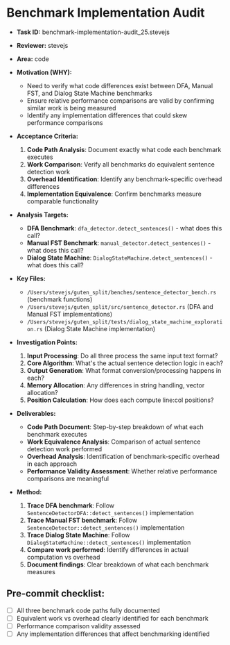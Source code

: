 # Benchmark Implementation Audit

* **Task ID:** benchmark-implementation-audit_25.stevejs
* **Reviewer:** stevejs
* **Area:** code
* **Motivation (WHY):**
  - Need to verify what code differences exist between DFA, Manual FST, and Dialog State Machine benchmarks
  - Ensure relative performance comparisons are valid by confirming similar work is being measured
  - Identify any implementation differences that could skew performance comparisons

* **Acceptance Criteria:**
  1. **Code Path Analysis**: Document exactly what code each benchmark executes
  2. **Work Comparison**: Verify all benchmarks do equivalent sentence detection work
  3. **Overhead Identification**: Identify any benchmark-specific overhead differences
  4. **Implementation Equivalence**: Confirm benchmarks measure comparable functionality

* **Analysis Targets:**
  - **DFA Benchmark**: `dfa_detector.detect_sentences()` - what does this call?
  - **Manual FST Benchmark**: `manual_detector.detect_sentences()` - what does this call?  
  - **Dialog State Machine**: `DialogStateMachine.detect_sentences()` - what does this call?

* **Key Files:**
  - `/Users/stevejs/guten_split/benches/sentence_detector_bench.rs` (benchmark functions)
  - `/Users/stevejs/guten_split/src/sentence_detector.rs` (DFA and Manual FST implementations)
  - `/Users/stevejs/guten_split/tests/dialog_state_machine_exploration.rs` (Dialog State Machine implementation)

* **Investigation Points:**
  1. **Input Processing**: Do all three process the same input text format?
  2. **Core Algorithm**: What's the actual sentence detection logic in each?
  3. **Output Generation**: What format conversion/processing happens in each?
  4. **Memory Allocation**: Any differences in string handling, vector allocation?
  5. **Position Calculation**: How does each compute line:col positions?

* **Deliverables:**
  - **Code Path Document**: Step-by-step breakdown of what each benchmark executes
  - **Work Equivalence Analysis**: Comparison of actual sentence detection work performed
  - **Overhead Analysis**: Identification of benchmark-specific overhead in each approach
  - **Performance Validity Assessment**: Whether relative performance comparisons are meaningful

* **Method:**
  1. **Trace DFA benchmark**: Follow `SentenceDetectorDFA::detect_sentences()` implementation
  2. **Trace Manual FST benchmark**: Follow `SentenceDetector::detect_sentences()` implementation
  3. **Trace Dialog State Machine**: Follow `DialogStateMachine::detect_sentences()` implementation
  4. **Compare work performed**: Identify differences in actual computation vs overhead
  5. **Document findings**: Clear breakdown of what each benchmark measures

## Pre-commit checklist:
- [ ] All three benchmark code paths fully documented
- [ ] Equivalent work vs overhead clearly identified for each benchmark
- [ ] Performance comparison validity assessed
- [ ] Any implementation differences that affect benchmarking identified